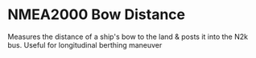 # NMEA2000 Bow Distance

Measures the distance of a ship's bow to the land & posts it into the N2k bus. Useful for longitudinal berthing maneuver
